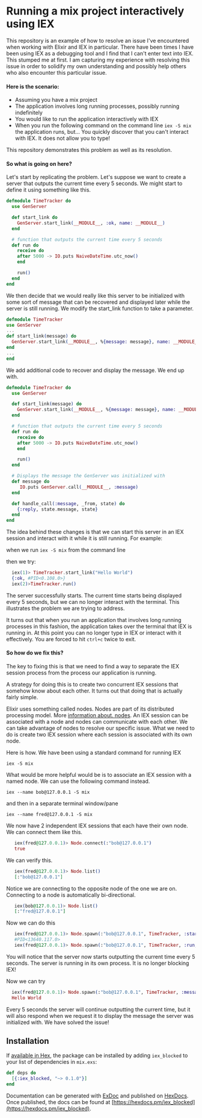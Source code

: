 # Running a mix project interactively using IEX
This repository is an example of how to resolve an issue I've encountered
when working with Elixir and IEX in particular. There have been times I have been using IEX as a debugging tool and I find that I can't enter text into IEX. This stumped me at first. I am capturing my experience with resolving this issue in order to solidify my own understanding and possibly help others who also encounter this particular issue.  

#### Here is the scenario:

* Assuming you have a mix project
* The application involves long running processes, possibly running indefinitely
* You would like to run the application interactively with IEX
* When you run the following command on the command line ```iex -S mix``` the application runs, but... You quickly discover that you can't interact with IEX. It does not allow you to type!

This repository demonstrates this problem as well as its resolution.

#### So what is going on here?
Let's start by replicating the problem. Let's suppose we want to create a server that outputs the current time every 5 seconds. We might start to define it using something like this.

```elixir
defmodule TimeTracker do
  use GenServer

  def start_link do
    GenServer.start_link(__MODULE__, :ok, name: __MODULE__)
  end

  # function that outputs the current time every 5 seconds
  def run do
    receive do
    after 5000 -> IO.puts NaiveDateTime.utc_now()
    end

    run()
  end
end
```

We then decide that we would really like this server to be initialized with some sort of message that can be recovered and displayed later while the server is still running. We modify the start_link function to take a parameter.
```elixir
defmodule TimeTracker
use GenServer
...
def start_link(message) do
  GenServer.start_link(__MODULE__, %{message: message}, name: __MODULE__)
end
...
end
```

We add additional code to recover and display the message. We end up with.

```elixir
defmodule TimeTracker do
  use GenServer

  def start_link(message) do
    GenServer.start_link(__MODULE__, %{message: message}, name: __MODULE__)
  end

  # function that outputs the current time every 5 seconds
  def run do
    receive do
    after 5000 -> IO.puts NaiveDateTime.utc_now()
    end

    run()
  end

  # Displays the message the GenServer was initialized with
  def message do
     IO.puts GenServer.call(__MODULE__, :message)
  end

  def handle_call(:message, _from, state) do
    {:reply, state.message, state}
  end
end
```

The idea behind these changes is that we can start this server in an IEX session and interact with it while it is still running. For example:

when we run ```iex -S mix``` from the command line

then we try:

```elixir
  iex(1)> TimeTracker.start_link("Hello World")
  {:ok, #PID<0.108.0>}
  iex(2)>TimeTracker.run()
```

The server successfully starts. The current time starts being displayed every 5 seconds, but we can no longer interact with the terminal. This illustrates the problem we are trying to address.

It turns out that when you run an application that involves long running processes in this fashion, the application takes over the terminal that IEX is running in. At this point you can no longer type in IEX or interact with it effectively. You are forced to hit ```ctrl+c``` twice to exit.

#### So how do we fix this?
The key to fixing this is that we need to find a way to separate the IEX session process from the process our application is running.

A strategy for doing this is to create two concurrent IEX sessions that somehow know about each other. It turns out that doing that is actually fairly simple.

Elixir uses something called nodes. Nodes are part of its distributed processing model. More [information about. nodes](http://elixir-lang.org/getting-started/mix-otp/distributed-tasks-and-configuration.html). An IEX session can be associated with a node and nodes can communicate with each other. We can take advantage of nodes to resolve our specific issue. What we need to do is create two IEX session where each session is associated with its own node.

Here is how. We have been using a standard command for running IEX

```iex -S mix```

What would be more helpful would be is to associate an IEX session with a named node. We can use the following command instead.

```iex --name bob@127.0.0.1 -S mix```

and then in a separate terminal window/pane

```iex --name fred@127.0.0.1 -S mix```

We now have 2 independent IEX sessions that each have their own node. We can connect them like this.

```elixir
   iex(fred@127.0.0.1)> Node.connect(:"bob@127.0.0.1")
   true
```

We can verify this.

```elixir
   iex(fred@127.0.0.1)> Node.list()
   [:"bob@127.0.0.1"]
```

Notice we are connecting to the opposite node of the one we are on. Connecting to a
node is automatically bi-directional.

```elixir
   iex(bob@127.0.0.1)> Node.list()
   [:"fred@127.0.0.1"]
```
Now we can do this

```elixir
   iex(fred@127.0.0.1)> Node.spawn(:"bob@127.0.0.1", TimeTracker, :start_link, ["Hello World"])
   #PID<13640.117.0>
   iex(fred@127.0.0.1)> Node.spawn(:"bob@127.0.0.1", TimeTracker, :run, [])
```
You will notice that the server now starts outputting the current time every 5 seconds. The server is running in its own process. It is no longer blocking IEX!

Now we can try

```elixir
  iex(fred@127.0.0.1)> Node.spawn(:"bob@127.0.0.1", TimeTracker, :message, [])
  Hello World  
```

Every 5 seconds the server will continue outputting the current time, but it will also respond when we request it to display the message the server was initialized with. We have solved the issue!

## Installation

If [available in Hex](https://hex.pm/docs/publish), the package can be installed
by adding `iex_blocked` to your list of dependencies in `mix.exs`:

```elixir
def deps do
  [{:iex_blocked, "~> 0.1.0"}]
end
```

Documentation can be generated with [ExDoc](https://github.com/elixir-lang/ex_doc)
and published on [HexDocs](https://hexdocs.pm). Once published, the docs can
be found at [https://hexdocs.pm/iex_blocked](https://hexdocs.pm/iex_blocked).
